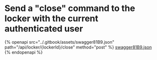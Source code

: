 # Send a "close" command to the locker with the current authenticated user

{% openapi src="../.gitbook/assets/swagger81B9.json" path="/api/locker/{lockerId}/close" method="post" %}
[swagger81B9.json](../.gitbook/assets/swagger81B9.json)
{% endopenapi %}


